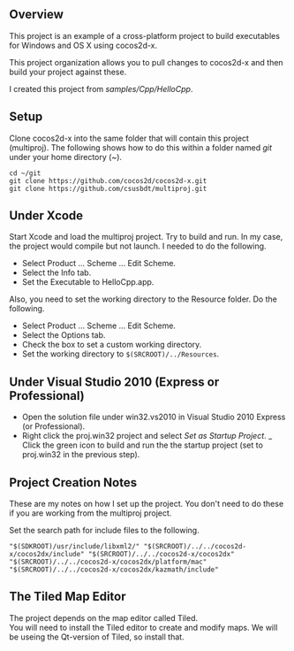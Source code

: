 ## Overview

This project is an example of a cross-platform project to
build executables for Windows and OS X using cocos2d-x.

This project organization allows you to pull changes to
cocos2d-x and then build your project against these.

I created this project from _samples/Cpp/HelloCpp_.

## Setup

Clone cocos2d-x into the same folder that will contain this project (multiproj).
The following shows how to do this within a folder named _git_ under your
home directory (~).

    cd ~/git
    git clone https://github.com/cocos2d/cocos2d-x.git
    git clone https://github.com/csusbdt/multiproj.git
 

## Under Xcode

Start Xcode and load the multiproj project.  Try to build and run.
In my case, the project would compile but not launch.  I needed to do the following.

- Select Product ... Scheme ... Edit Scheme.
- Select the Info tab.
- Set the Executable to HelloCpp.app.

Also, you need to set the working directory to the Resource folder.
Do the following.

- Select Product ... Scheme ... Edit Scheme.
- Select the Options tab.
- Check the box to set a custom working directory.
- Set the working directory to ``$(SRCROOT)/../Resources``.

## Under Visual Studio 2010 (Express or Professional)

- Open the solution file under win32.vs2010 in Visual Studio 2010 Express (or Professional).
- Right click the proj.win32 project and select _Set as Startup Project_.
_ Click the green icon to build and run the the startup project (set to proj.win32 in the previous step). 


## Project Creation Notes

These are my notes on how I set up the project.  You don't need to do these
if you are working from the multiproj project.

Set the search path for include files to the following.

    "$(SDKROOT)/usr/include/libxml2/" "$(SRCROOT)/../../cocos2d-x/cocos2dx/include" "$(SRCROOT)/../../cocos2d-x/cocos2dx" "$(SRCROOT)/../../cocos2d-x/cocos2dx/platform/mac" "$(SRCROOT)/../../cocos2d-x/cocos2dx/kazmath/include"

## The Tiled Map Editor

The project depends on the map editor called Tiled.  
You will need to install the Tiled editor to create and modify maps.
We will be useing the Qt-version of Tiled, so install that.


